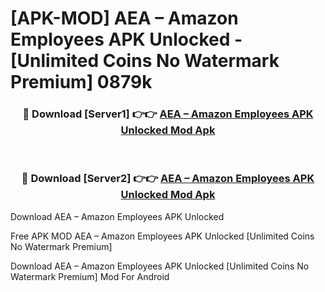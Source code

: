# [APK-MOD] AEA – Amazon Employees APK Unlocked - [Unlimited Coins No Watermark Premium] 0879k



<div align="center">
<h3>🔴 Download [Server1] 👉👉 <a href="https://momento.my/?title=AEA_–_Amazon_Employees_APK_Unlocked">AEA – Amazon Employees APK Unlocked Mod Apk</a></h3><br>

<h3>🔴 Download [Server2] 👉👉 <a href="https://momento.my/?title=AEA_–_Amazon_Employees_APK_Unlocked">AEA – Amazon Employees APK Unlocked Mod Apk</a></h3>
</div>



Download AEA – Amazon Employees APK Unlocked 

Free APK MOD AEA – Amazon Employees APK Unlocked [Unlimited Coins No Watermark Premium]

Download AEA – Amazon Employees APK Unlocked [Unlimited Coins No Watermark Premium] Mod For Android
